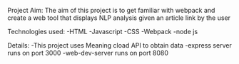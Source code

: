 
Project Aim:
The aim of this project is to get familiar with webpack and create a web tool that displays NLP analysis given an article link by the user

Technologies used:
-HTML
-Javascript
-CSS
-Webpack
-node js

Details:
-This project uses Meaning cload API to obtain data
-express server runs on port 3000
-web-dev-server runs on port 8080